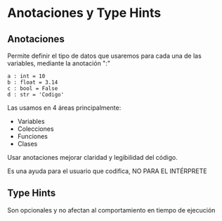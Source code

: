 # Anotaciones y Type Hints

## Anotaciones
Permite definir el tipo de datos que usaremos para cada una de las variables, mediante la anotación ":"
```
a : int = 10
b : float = 3.14
c : bool = False
d : str = 'Codigo'
```

Las usamos en 4 áreas principalmente:
- Variables
- Colecciones
- Funciones
- Clases

Usar anotaciones mejorar claridad y legibilidad del código.

Es una ayuda para el usuario que codifica, NO PARA EL INTÉRPRETE


## Type Hints
Son opcionales y no afectan al comportamiento en tiempo de ejecución
